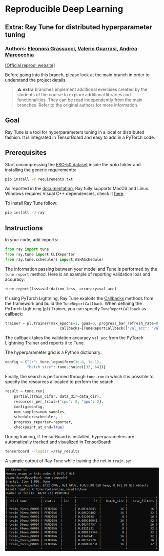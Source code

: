 # Reproducible Deep Learning

## Extra: Ray Tune for distributed hyperparameter tuning

### Authors: [Eleonora Grassucci](https://github.com/eleGAN23), [Valerio Guarrasi](https://github.com/guarrasi1995), [Andrea Marcocchia](https://github.com/andremarco)

[[Official reprodl website]](https://www.sscardapane.it/teaching/reproducibledl/)

Before going into this branch, please look at the main branch in order to understand the project details.
> :warning: **extra** branches implement additional exercises created by the students of the course to explore additional libraries and functionalities. They can be read independently from the main branches. Refer to the original authors for more information.

## Goal
Ray Tune is a tool for hyperparameters tuning in a local or distributed fashion. It is integrated in TensorBoard and easy to add in a PyTorch code.

## Prerequisites
Start uncompressing the [ESC-50 dataset](https://github.com/karolpiczak/ESC-50) inside the *data* folder and installing the generic requirements:

```bash
pip install -r requirements.txt
```

As reported in the [documentation](https://docs.ray.io/en/latest/installation.html), Ray fully supports MacOS and Linux. Windows requires Visual C++ dependencies, check it [here](https://docs.ray.io/en/latest/installation.html#windows-support). 

To install Ray Tune follow:

```bash
pip install -U ray
```

## Instructions

In your code, add imports:

```python
from ray import tune
from ray.tune import CLIReporter
from ray.tune.schedulers import ASHAScheduler
```

The information passing between your model and Tune is performed by the `tune.report` method.
Here is an example of reporting validation loss and accuracy:

```python
tune.report(loss=validation_loss, accuracy=val_acc)
```

If using PyTorch Lightning, Ray Tune exploits the [Callbacks](https://pytorch-lightning.readthedocs.io/en/latest/callbacks.html) methods from the framework and build the `TuneReportCallback`. When defining the PyTorch Lightning (`pl`) Trainer, you can specify `TuneReportCallback` as callback:

```python
trainer = pl.Trainer(max_epochs=1, gpus=0, progress_bar_refresh_rate=0,
                         callbacks=[TuneReportCallback({"val_acc": "val_acc"}, on="validation_end")])
```

The callback takes the validation accuracy `val_acc` from the PyTorch Lightning Trainer and reports it to Tune.

The hyperparameter grid is a Python dictionary:

```python
config = {"lr": tune.loguniform(1e-4, 1e-1),
          "batch_size": tune.choice([32, 64])}
```

Finally, the search is performed through `tune.run` in which it is possible to specify the resources allocated to perform the search.

```python
result = tune.run(
    partial(train_cifar, data_dir=data_dir),
    resources_per_trial={"cpu": 8, "gpu": 2},
    config=config,
    num_samples=num_samples,
    scheduler=scheduler,
    progress_reporter=reporter,
    checkpoint_at_end=True)
```

During training, if TensorBoard is installed, hyperparameters are automatically tracked and visualized in TensorBoard:

```bash
tensorboard --logdir ~/ray_results
```

A sample output of Ray Tune while training the net in `train.py`:

![](sample_output.png)
